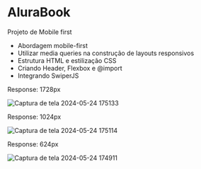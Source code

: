 # AluraBook
Projeto de Mobile first



* Abordagem mobile-first
* Utilizar media queries na construção de layouts responsivos
* Estrutura HTML e estilização CSS
* Criando Header, Flexbox e @import
* Integrando SwiperJS

Response: 1728px

![Captura de tela 2024-05-24 175133](https://github.com/Cleiton-Pr/AluraBook/assets/109486247/5df0377c-6268-4301-a51a-d0c599f0e76a)



Response: 1024px

![Captura de tela 2024-05-24 175114](https://github.com/Cleiton-Pr/AluraBook/assets/109486247/c76945af-3f94-4ba5-b67c-b4a14b743fae)




Response: 624px


![Captura de tela 2024-05-24 174911](https://github.com/Cleiton-Pr/AluraBook/assets/109486247/f98145d4-a650-4a0a-91fe-9eaae78b33f5)
